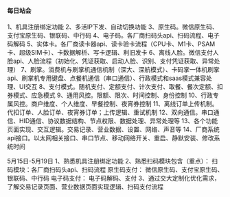 #### 每日站会


1、机具注册绑定功能
2、多活IP下发、自动切换功能
3、原生码。微信原生码、支付宝原生码、银联码、中行码
4、电子码。各厂商扫码头api、扫码流程、电子码解码
5、实体卡。各厂商读卡器api、读卡验卡流程（CPU卡、M1卡、PSAM卡、超级SIM卡）、卡数据解析、写卡逻辑、利旧发卡
6、离线人脸。微信支付人脸api、人脸流程（初始化、凭证获取、启动人脸、识别、支付凭证获取、异常处理）
7、刷掌。消费机与刷掌机通信机制（深大、深航模式）、卡码掌一体机刷掌api、刷掌机专用键盘、点餐机通信（串口通信）、行政模式和saas模式兼容处理、UI交互
8、支付模式。随机支付、定额支付、计次支付、取餐、餐次定额、扣券模式、应急模式
9、通用风控。限额、限次、时间控制、身份控制
10、行政专属风控。商户维度、个人维度、早餐控制、夜宵券控制
11、离线订单上传机制。代扣订单、人脸订单、夜宵券订单；上传逻辑、重试机制
12、双向通信。串口通信、HID通信、协议数据结构、节点权限、数据处理、异常处理等
13、各个功能页面实现、交互逻辑。交易记录、营业数据、设置、网络、声音等
14、厂商系统api接口。以太网相关接口、串口节点、移动网络开关、重启、静默安装、修改系统时间





5月15日-5月19日
1、熟悉机具注册绑定功能
2、熟悉扫码模块包含（重点）：
扫码模块：各厂商扫码头api、扫码流程
原生码支付： 微信原生码、支付宝原生码、银联码、中行码
电子码支付： 电子码解码、支付
3、通过交大定制化优化需求，了解交易记录页面、营业数据页面实现逻辑、扫码支付流程







